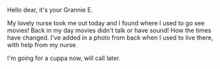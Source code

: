Hello dear, it's your Grannie E.

My lovely nurse took me out today and I found where I used to go see movies! Back in my day movies didn't talk or have sound! How the times have changed. I've added in a photo from back when I used to live there, with help from my nurse.

I'm going for a cuppa now, will call later.
